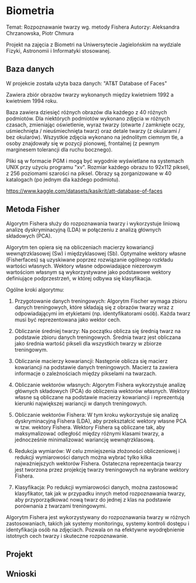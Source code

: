 # Biometria

Temat: Rozpoznawanie twarzy wg. metody Fishera
Autorzy: Aleksandra Chrzanowska, Piotr Chmura

Projekt na zajęcia z Biometri na Uniwersytecie Jagielońskim na wydziale Fizyki, Astronomii i Informatyki stosowanej.

## Baza danych

W projekcie została użyta baza danych: "AT&T Database of Faces"

Zawiera zbiór obrazów twarzy wykonanych między kwietniem 1992 a kwietniem 1994 roku.

Baza zawiera dziesięć różnych obrazów dla każdego z 40 różnych podmiotów. Dla niektórych podmiotów wykonano zdjęcia w różnych czasach, zmieniając oświetlenie, wyraz twarzy (otwarte / zamknięte oczy, uśmiechnięta / nieuśmiechnięta twarz) oraz detale twarzy (z okularami / bez okularów). Wszystkie zdjęcia wykonano na jednolitym ciemnym tle, a osoby znajdowały się w pozycji pionowej, frontalnej (z pewnym marginesem tolerancji dla ruchu bocznego).

Pliki są w formacie PGM i mogą być wygodnie wyświetlane na systemach UNIX przy użyciu programu "xv". Rozmiar każdego obrazu to 92x112 pikseli, z 256 poziomami szarości na piksel. Obrazy są zorganizowane w 40 katalogach (po jednym dla każdego podmiotu).

https://www.kaggle.com/datasets/kasikrit/att-database-of-faces

## Metoda Fisher

Algorytm Fishera służy do rozpoznawania twarzy i wykorzystuje liniową analizę dyskryminacyjną (LDA) w połączeniu z analizą głównych składowych (PCA).

Algorytm ten opiera się na obliczeniach macierzy kowariancji wewnątrzklasowej (Sw) i międzyklasowej (Sb). Optymalne wektory własne (Fisherfaces) są uzyskiwane poprzez rozwiązanie ogólnego rozkładu wartości własnych. Wektory własne odpowiadające niezerowym wartościom własnym są wykorzystywane jako podstawowe wektory definiujące podprzestrzeń, w której odbywa się klasyfikacja.

Ogólne kroki algorytmu:

1. Przygotowanie danych treningowych: Algorytm Fischer wymaga zbioru danych treningowych, które składają się z obrazów twarzy wraz z odpowiadającymi im        etykietami (np. identyfikatorami osób). Każda twarz musi być reprezentowana jako wektor cech.

2. Obliczanie średniej twarzy: Na początku oblicza się średnią twarz na podstawie zbioru danych treningowych. Średnia twarz jest obliczana jako średnia wartość pikseli dla wszystkich twarzy w zbiorze treningowym.

3. Obliczanie macierzy kowariancji: Następnie oblicza się macierz kowariancji na podstawie danych treningowych. Macierz ta zawiera informacje o zależnościach między pikselami na twarzach.

4. Obliczanie wektorów własnych: Algorytm Fishera wykorzystuje analizę głównych składowych (PCA) do obliczenia wektorów własnych. Wektory własne są obliczane na podstawie macierzy kowariancji i reprezentują kierunki największej wariancji w danych treningowych.

5. Obliczanie wektorów Fishera: W tym kroku wykorzystuje się analizę dyskryminacyjną Fishera (LDA), aby przekształcić wektory własne PCA w tzw. wektory Fishera. Wektory Fishera są obliczane tak, aby maksymalizować odległość między różnymi klasami twarzy, a jednocześnie minimalizować wariancję wewnątrzklasową.

6. Redukcja wymiarów: W celu zmniejszenia złożoności obliczeniowej i redukcji wymiarowości danych można wybrać tylko kilka najważniejszych wektorów Fishera. Ostateczna reprezentacja twarzy jest tworzona przez projekcję twarzy treningowych na wybrane wektory Fishera.

7. Klasyfikacja: Po redukcji wymiarowości danych, można zastosować klasyfikator, tak jak w przypadku innych metod rozpoznawania twarzy, aby przyporządkować nową twarz do jednej z klas na podstawie porównania z twarzami treningowymi.

Algorytm Fishera jest wykorzystywany do rozpoznawania twarzy w różnych zastosowaniach, takich jak systemy monitoringu, systemy kontroli dostępu i identyfikacja osób na zdjęciach. Pozwala on na efektywne wyodrębnienie istotnych cech twarzy i skuteczne rozpoznawanie.

## Projekt

## Wnioski